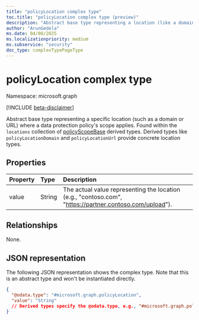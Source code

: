 ```yaml
---
title: "policyLocation complex type"
toc.title: "policyLocation complex type (preview)"
description: "Abstract base type representing a location (like a domain or URL) to which a data protection policy applies."
author: "ArunGedela"
ms.date: 04/08/2025
ms.localizationpriority: medium
ms.subservice: "security"
doc_type: complexTypePageType
---
```


# policyLocation complex type

Namespace: microsoft.graph

[!INCLUDE [beta-disclaimer](../../includes/beta-disclaimer.md)]

Abstract base type representing a specific location (such as a domain or URL) where a data protection policy's scope applies. Found within the `locations` collection of [policyScopeBase](../resources/policyscopebase.md) derived types. Derived types like `policyLocationDomain` and `policyLocationUrl` provide concrete location types.

## Properties

| Property | Type   | Description                                                    |
| :------- | :----- | :------------------------------------------------------------- |
| value    | String | The actual value representing the location (e.g., "contoso.com", "https://partner.contoso.com/upload"). |

## Relationships

None.

## JSON representation

The following JSON representation shows the complex type. Note that this is an abstract type and won't be instantiated directly.
<!-- {
  "blockType": "resource",
  "abstract": true,
  "@odata.type": "microsoft.graph.policyLocation",
  "openType": false
}-->
``` json
{
  "@odata.type": "#microsoft.graph.policyLocation",
  "value": "String"
  // Derived types specify the @odata.type, e.g., "#microsoft.graph.policyLocationDomain"
}
```